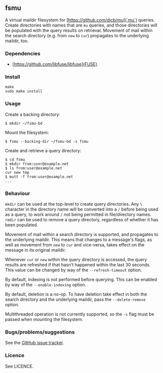 ## fsmu

A virtual maildir filesystem for [https://github.com/djcb/mu](`mu`)
queries.  Create directories with names that are `mu` queries, and
those directories will be populated with the query results on
retrieval.  Movement of mail within the search directory (e.g. from
`new` to `cur`) propagates to the underlying maildir, too.

### Dependencies

  * [https://github.com/libfuse/libfuse](FUSE)

### Install

    make
    sudo make install

### Usage

Create a backing directory:

    $ mkdir ~/fsmu-bd

Mount the filesystem:

    $ fsmu --backing-dir ~/fsmu-bd -s fsmu

Create and retrieve a query directory:

    $ cd fsmu
    $ mkdir from:user@example.net
    $ ls from:user@example.net
    cur new tmp
    $ mutt -f from:user@example.net
    ...

### Behaviour

`mkdir` can be used at the top-level to create query directories.  Any
`\` character in the directory name will be converted into a `/`
before being used as a query, to work around `/` not being permitted
in file/directory names.  `rmdir` can be used to remove a query
directory, regardless of whether it has been populated.

Movement of mail within a search directory is supported, and
propagates to the underlying maildir.  This means that changes to a
message's flags, as well as movement from `new` to `cur` and
vice-versa, takes effect on the message in its original maildir.

Whenever `cur` or `new` within the query directory is accessed, the
query results are refreshed if that hasn't happened within the last 30
seconds.  This value can be changed by way of the `--refresh-timeout`
option.

By default, indexing is not performed before querying.  This can be
enabled by way of the `--enable-indexing` option.

By default, deletion is a no-op.  To have deletion take effect in both
the search directory and the underlying maildir, pass the
`--delete-remove` option.

Multithreaded operation is not currently supported, so the `-s` flag
must be passed when mounting the filesystem.

### Bugs/problems/suggestions

See the [GitHub issue tracker](https://github.com/tomhrr/fsmu/issues).

### Licence

See LICENCE.
